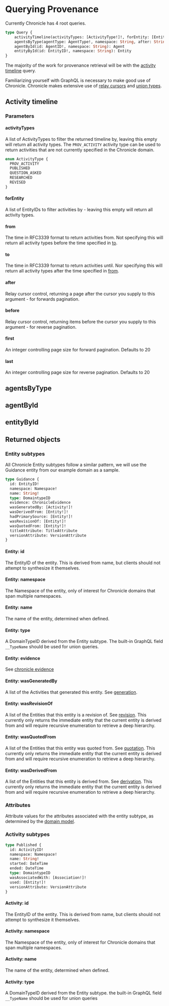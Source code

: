 # Querying Provenance

Currently Chronicle has 4 root queries.

```graphql
type Query {
    activityTimeline(activityTypes: [ActivityType!]!, forEntity: [EntityID!]!, from: DateTime, to: DateTime, namespace: ID, after: String, before: String, first: Int, last: Int): ActivityConnection!
    agentsByType(agentType: AgentType!, namespace: String, after: String, before: String, first: Int, last: Int): AgentConnection!
    agentById(id: AgentID!, namespace: String): Agent
    entityById(id: EntityID!, namespace: String): Entity
}
```

The majority of the work for provenance retrieval will be with the [activity
timeline](#activity-timeline) query.

Familiarizing yourself with GraphQL is necessary to make good use of Chronicle.
Chronicle makes extensive use of
[relay cursors](https://relay.dev/graphql/connections.htm) and [union types](https://www.apollographql.com/docs/apollo-server/schema/unions-interfaces/).

## Activity timeline

### Parameters

#### activityTypes

A list of ActivityTypes to filter the returned timeline by, leaving this empty
will return all activity types. The `PROV_ACTIVITY` activity type can be used to
return activities that are not currently specified in the Chronicle domain.

```graphql
enum ActivityType {
  PROV_ACTIVITY
  PUBLISHED
  QUESTION_ASKED
  RESEARCHED
  REVISED
}

```

#### forEntity

A list of EntityIDs to filter activities by - leaving this empty will return all
activity types.

#### from

The time in RFC3339 format to return activities from. Not specifying this will
return all activity types before the time specified in [to](#to).

#### to

The time in RFC3339 format to return activities until. Nor specifying this will
return all activity types after the time specified in [from](#from).

#### after

Relay cursor control, returning a page after the cursor you supply to this
argument - for forwards pagination.

#### before

Relay cursor control, returning items before the cursor you supply to this
argument - for reverse pagination.

#### first

An integer controlling page size for forward pagination. Defaults to 20

#### last

An integer controlling page size for reverse pagination. Defaults to 20

## agentsByType

## agentById

## entityById

## Returned objects

### Entity subtypes

All Chronicle Entity subtypes follow a similar pattern, we will use the Guidance
entity from our example domain as a sample.

```graphql
type Guidance {
  id: EntityID!
  namespace: Namespace!
  name: String!
  type: DomaintypeID
  evidence: ChronicleEvidence
  wasGeneratedBy: [Activity!]!
  wasDerivedFrom: [Entity!]!
  hadPrimarySource: [Entity!]!
  wasRevisionOf: [Entity!]!
  wasQuotedFrom: [Entity!]!
  titleAttribute: TitleAttribute
  versionAttribute: VersionAttribute
}

```

#### Entity: id

The EntityID of the entity. This is derived from name, but clients should not
attempt to synthesize it themselves.

#### Entity: namespace

The Namespace of the entity, only of interest for Chronicle domains that span
multiple namespaces.

#### Entity: name

The name of the entity, determined when defined.

#### Entity: type

A DomainTypeID derived from the Entity subtype. The built-in GraphQL field
`__TypeName` should be used for union queries.

#### Entity: evidence

See [chronicle evidence](#chronicle-evidence)

#### Entity: wasGeneratedBy

A list of the Activities that generated this entity. See
[generation](./provenance_concepts.md#generation).

#### Entity: wasRevisionOf

A list of the Entities that this entity is a revision of. See
[revision](./provenance_concepts.md#revision). This currently only returns the
immediate entity that the current entity is derived from and will require
recursive enumeration to retrieve a deep hierarchy.

#### Entity: wasQuotedFrom

A list of the Entities that this entity was quoted from. See
[quotation](./provenance_concepts.md#quotation). This currently only returns the
immediate entity that the current entity is derived from and will require
recursive enumeration to retrieve a deep hierarchy.

#### Entity: wasDerivedFrom

A list of the Entities that this entity is derived from. See
[derivation](./provenance_concepts.md#derivation). This currently only returns
the immediate entity that the current entity is derived from and will require
recursive enumeration to retrieve a deep hierarchy.

### Attributes

Attribute values for the attributes associated with the entity subtype, as
determined by the [domain model](./domain_modelling.md).

### Activity subtypes

```graphql
type Published {
  id: ActivityID!
  namespace: Namespace!
  name: String!
  started: DateTime
  ended: DateTime
  type: DomaintypeID
  wasAssociatedWith: [Association!]!
  used: [Entity!]!
  versionAttribute: VersionAttribute
}
```

#### Activity: id

The EntityID of the entity. This is derived from name, but clients should not
attempt to synthesize it themselves.

#### Activity: namespace

The Namespace of the entity, only of interest for Chronicle domains that span
multiple namespaces.

#### Activity: name

The name of the entity, determined when defined.

#### Activity: type

A DomainTypeID derived from the Entity subtype. the built-in GraphQL field
`__TypeName` should be used for union queries

